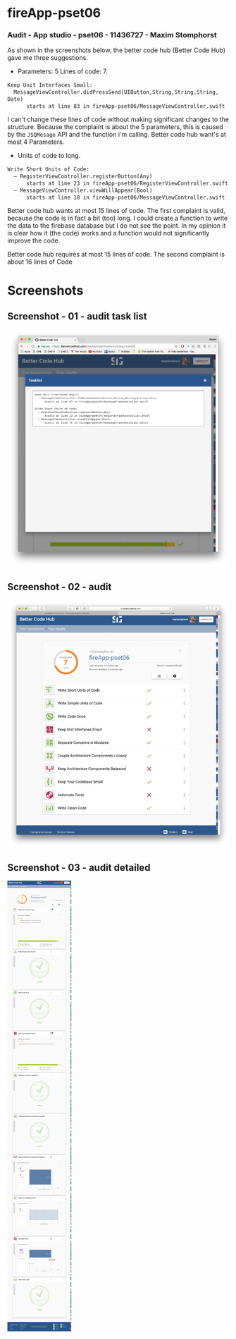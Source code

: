# fireApp-pset06
### Audit - App studio - pset06 - 11436727 - Maxim Stomphorst

As shown in the screenshots below, the better code hub (Better Code Hub) gave me three suggestions.<br>
- Parameters: 5 Lines of code: 7.
```
Keep Unit Interfaces Small:
  MessageViewController.​didPressSend(UIButton,​String,​String,​String,​Date)
      starts at line 83 in fireApp-pset06/​MessageViewController.​swift
```
I can't change these lines of code without making significant changes to the structure. Because the complaint is about the 5 parameters, this is caused by the `JSQMesage` API and the function i'm calling.
Better code hub want's at most 4 Parameters.

- Units of code to long.
```
Write Short Units of Code:
  — RegisterViewController.​registerButton(Any)
      starts at line 23 in fireApp-pset06/​RegisterViewController.​swift
  — MessageViewController.​viewWillAppear(Bool)
      starts at line 18 in fireApp-pset06/​MessageViewController.​swift
```
Better code hub wants at most 15 lines of code.
The first complaint is valid, because the code is in fact a bit (too) long. I could create a function to write the data to the firebase database but I do not see the point. In my opinion it is clear how it (the code) works and a function  would not significantly improve the code.

Better code hub requires at most 15 lines of code.
The second complaint is about 16 lines of Code

# Screenshots
## Screenshot - 01 - audit task list
![alttag](https://github.com/majstomphorst/fireApp-pset06/blob/master/doc/betterCodeHubTasklist.png)
## Screenshot - 02 - audit
![alt tag](https://github.com/majstomphorst/fireApp-pset06/blob/master/doc/betterCodeHubAudit.png)
## Screenshot - 03 - audit detailed
![alt tag](https://github.com/majstomphorst/fireApp-pset06/blob/master/doc/betterCodeHubAuditDetailed.png)
